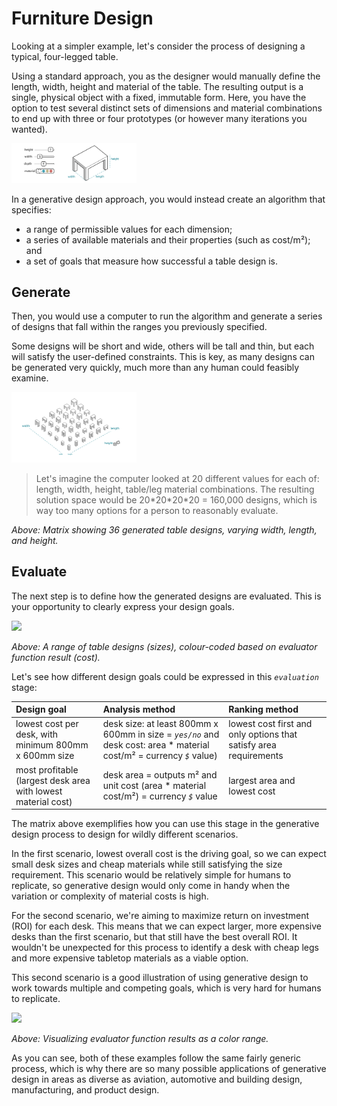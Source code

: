 # Furniture Design

Looking at a simpler example, let's consider the process of designing a typical, four-legged table.

Using a standard approach, you as the designer would manually define the length, width, height and material of the table. The resulting output is a single, physical object with a fixed, immutable form. Here, you have the option to test several distinct sets of dimensions and material combinations to end up with three or four prototypes \(or however many iterations you wanted\).

<img src="../../../assets/intro/furn1.png" style="width:200px;"/>

In a generative design approach, you would instead create an algorithm that specifies:

* a range of permissible values for each dimension;
* a series of available materials and their properties \(such as cost/m²\); and
* a set of goals that measure how successful a table design is.

## Generate

Then, you would use a computer to run the algorithm and generate a series of designs that fall within the ranges you previously specified. 

Some designs will be short and wide, others will be tall and thin, but each will satisfy the user-defined constraints. This is key, as many designs can be generated very quickly, much more than any human could feasibly examine.

<img src="../../../assets/intro/furn2.png" style="width:200px;"/>

> Let's imagine the computer looked at 20 different values for each of: length, width, height, table/leg material combinations. The resulting solution space would be 20\*20\*20\*20 = 160,000 designs, which is way too many options for a person to reasonably evaluate.

_Above: Matrix showing 36 generated table designs, varying width, length, and height._

## Evaluate

The next step is to define how the generated designs are evaluated. This is your opportunity to clearly express your design goals.

<img src="../../../assets/intro/furn3.png" style="width:200px;"/>

_Above: A range of table designs \(sizes\), colour-coded based on evaluator function result \(cost\)._

Let's see how different design goals could be expressed in this _`evaluation`_ stage:

| Design goal | Analysis method | Ranking method |
| :--- | :--- | :--- |
| lowest cost per desk, with minimum 800mm x 600mm size | desk size: at least 800mm x 600mm in size = _`yes/no`_   and  desk cost: area \* material cost/m² = currency _`$`_ value\) | lowest cost first and only options that satisfy area requirements |
| most profitable  \(largest desk area with lowest material cost\) | desk area = outputs m²  and  unit cost \(area \* material cost/m²\) = currency _`$`_ value | largest area and lowest cost |

The matrix above exemplifies how you can use this stage in the generative design process to design for wildly different scenarios.

In the first scenario, lowest overall cost is the driving goal, so we can expect small desk sizes and cheap materials while still satisfying the size requirement. This scenario would be relatively simple for humans to replicate, so generative design would only come in handy when the variation or complexity of material costs is high.

For the second scenario, we're aiming to maximize return on investment \(ROI\) for each desk. This means that we can expect larger, more expensive desks than the first scenario, but that still have the best overall ROI. It wouldn't be unexpected for this process to identify a desk with cheap legs and more expensive tabletop materials as a viable option. 

This second scenario is a good illustration of using generative design to work towards multiple and competing goals, which is very hard for humans to replicate.

<img src="../../../assets/intro/furn4.png" style="width:200px;"/>

_Above: Visualizing evaluator function results as a color range._

As you can see, both of these examples follow the same fairly generic process, which is why there are so many possible applications of generative design in areas as diverse as aviation, automotive and building design, manufacturing, and product design.


